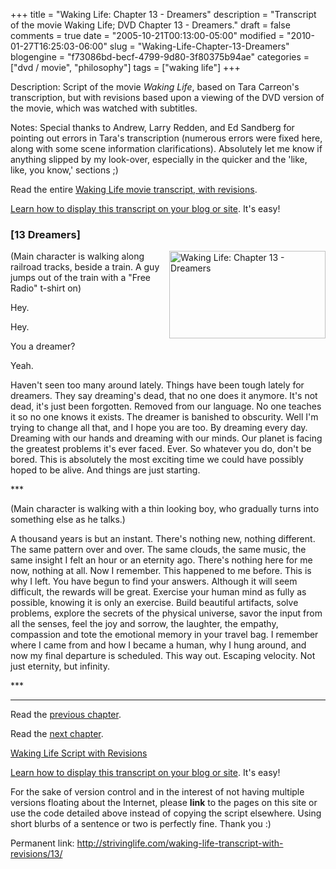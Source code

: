 +++
title = "Waking Life: Chapter 13 - Dreamers"
description = "Transcript of the movie Waking Life; DVD Chapter 13 - Dreamers."
draft = false
comments = true
date = "2005-10-21T00:13:00-05:00"
modified = "2010-01-27T16:25:03-06:00"
slug = "Waking-Life-Chapter-13-Dreamers"
blogengine = "f73086bd-becf-4799-9d80-3f80375b94ae"
categories = ["dvd / movie", "philosophy"]
tags = ["waking life"]
+++

<div class="WPArticleInfo">
<p>
Description: Script of the movie <em>Waking Life</em>, based on Tara Carreon&#39;s transcription, but with revisions based upon a viewing of the DVD version of the movie, which was watched with subtitles. 
</p>
<p>
Notes: Special thanks to Andrew, Larry Redden, and Ed Sandberg for pointing out errors in Tara&#39;s transcription (numerous errors were fixed here, along with some scene information clarifications). Absolutely let me know if anything slipped by my look-over, especially in the quicker and the &#39;like, like, you know,&#39; sections ;) 
</p>
<p>
Read the entire <a href="https://wakinglifemovie.net/">Waking Life movie transcript, with revisions</a>. 
</p>
<p>
<a href="/words/post/Display-parts-of-the-Waking-Life-Transcript-on-your-site.aspx">Learn how to display this transcript on your blog or site</a>. It&#39;s easy!
</p>
</div>
<h3 class="waking_life_chapter">[<a id="thirteen" name="thirteen" title="thirteen"></a>13 Dreamers] </h3>
<p>
<a href="http://strivinglife.com/files/images/WakingLife/WakingLife_13_1.jpg" onclick="window.open(this.href);return false;"><img src="http://strivinglife.com/files/images/WakingLife/WakingLife_13_1_t.jpg" alt="Waking Life: Chapter 13 - Dreamers" width="250" height="140" align="right" /></a>(Main character is walking along railroad tracks, beside a train. A guy jumps out of the train with a &quot;Free Radio&quot; t-shirt on) 
</p>
<p>
Hey. 
</p>
<p>
Hey. 
</p>
<p>
You a dreamer? 
</p>
<p>
Yeah. 
</p>
<p>
Haven&#39;t seen too many around lately. Things have been tough lately for dreamers. They say dreaming&#39;s dead, that no one does it anymore. It&#39;s not dead, it&#39;s just been forgotten. Removed from our language. No one teaches it so no one knows it exists. The dreamer is banished to obscurity. Well I&#39;m trying to change all that, and I hope you are too. By dreaming every day. Dreaming with our hands and dreaming with our minds. Our planet is facing the greatest problems it&#39;s ever faced. Ever. So whatever you do, don&#39;t be bored. This is absolutely the most exciting time we could have possibly hoped to be alive. And things are just starting. 
</p>
<p>
*** 
</p>
<p>
(Main character is walking with a thin looking boy, who gradually turns into something else as he talks.) 
</p>
<p>
A thousand years is but an instant. There&#39;s nothing new, nothing different. The same pattern over and over. The same clouds, the same music, the same insight I felt an hour or an eternity ago. There&#39;s nothing here for me now, nothing at all. Now I remember. This happened to me before. This is why I left. You have begun to find your answers. Although it will seem difficult, the rewards will be great. Exercise your human mind as fully as possible, knowing it is only an exercise. Build beautiful artifacts, solve problems, explore the secrets of the physical universe, savor the input from all the senses, feel the joy and sorrow, the laughter, the empathy, compassion and tote the emotional memory in your travel bag. I remember where I came from and how I became a human, why I hung around, and now my final departure is scheduled. This way out. Escaping velocity. Not just eternity, but infinity. 
</p>
<p>
*** 
</p>
<hr />
<p>
Read the <a href="/waking-life-transcript-with-revisions/12/">previous chapter</a>. 
</p>
<p>
Read the <a href="/waking-life-transcript-with-revisions/14/">next chapter</a>. 
</p>
<p>
<a href="https://wakinglifemovie.net/">Waking Life Script with Revisions</a> 
</p>
<div class="tip">
<p>
<a href="/words/post/Display-parts-of-the-Waking-Life-Transcript-on-your-site.aspx">Learn how to display this transcript on your blog or site</a>. It&#39;s easy!
</p>
<p>
For the sake of version control and in the interest of not having multiple versions floating about the Internet, please <strong>link</strong> to the pages on this site or use the code detailed above instead of copying the script elsewhere. Using short blurbs of a sentence or two is perfectly fine. Thank you :) 
</p>
<p>
Permanent link: <a href="/waking-life-transcript-with-revisions/13/">http://strivinglife.com/waking-life-transcript-with-revisions/13/</a> 
</p>
</div>

